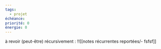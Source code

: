 ```yaml
---
tags:
  - projet
échéance: 
priorité: 0
énergie: 0
---
```

à revoir (peut-être) récursivement : 
!![[notes récurrentes reportées/-  fsfsf]]
